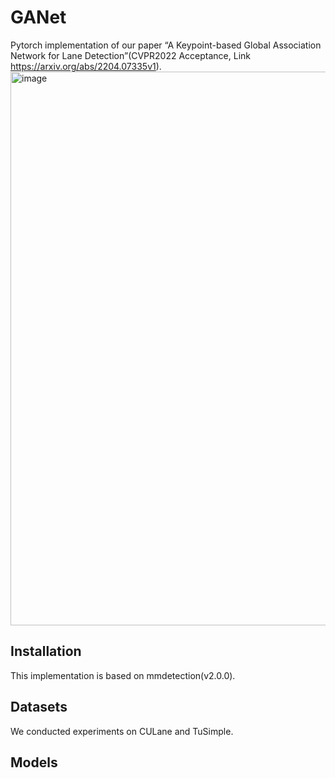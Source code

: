 # GANet
Pytorch implementation of our paper “A Keypoint-based Global Association Network for Lane Detection”(CVPR2022 Acceptance, Link https://arxiv.org/abs/2204.07335v1). 
<img width="886" alt="image" src="https://user-images.githubusercontent.com/36124147/163526899-02dfe7b6-10fa-4e24-a1e8-1f5d53c223b1.png">

## Installation
This implementation is based on mmdetection(v2.0.0).
## Datasets
We conducted experiments on CULane and TuSimple.
## Models
